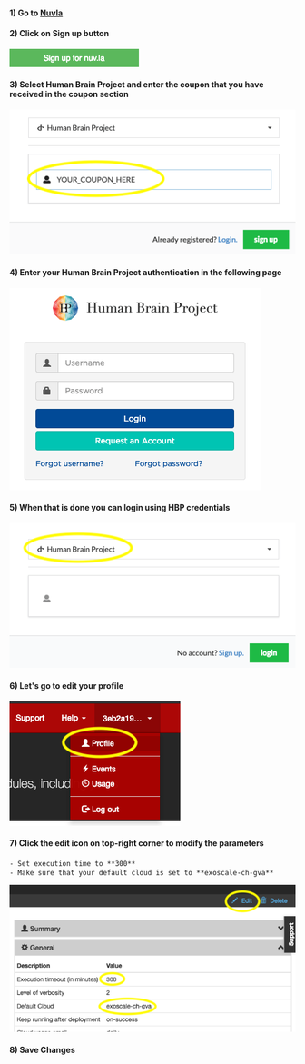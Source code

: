 #### 1) Go to [Nuvla](https://nuv.la)

#### 2) Click on **Sign up** button
![signup](https://raw.githubusercontent.com/BlueBrain/MOOC-hippocampus-network-simulation-2019/master/docs/images/signup.png)

#### 3) Select **Human Brain Project** and enter the **coupon** that you have received in the coupon section

![insert_coupon](https://raw.githubusercontent.com/BlueBrain/MOOC-hippocampus-network-simulation-2019/master/docs/images/hbp.png)

#### 4) Enter your Human Brain Project authentication in the following page

![hbp_authentication](https://raw.githubusercontent.com/BlueBrain/MOOC-hippocampus-network-simulation-2019/master/docs/images/hbp_cert.png)

#### 5) When that is done you can **login** using HBP credentials

![nuvla_login](https://raw.githubusercontent.com/BlueBrain/MOOC-hippocampus-network-simulation-2019/master/docs/images/login.png)

#### 6) Let's go to edit your profile

![edit_profile](https://raw.githubusercontent.com/BlueBrain/MOOC-hippocampus-network-simulation-2019/master/docs/images/edit_profile.png)

#### 7) Click the **edit** icon on top-right corner to modify the parameters
    - Set execution time to **300**
    - Make sure that your default cloud is set to **exoscale-ch-gva**

![change_timeout](https://raw.githubusercontent.com/BlueBrain/MOOC-hippocampus-network-simulation-2019/master/docs/images/timeout.png)

#### 8) Save Changes
    
